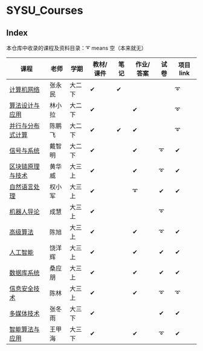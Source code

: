 # SYSU_Courses

## Index

本仓库中收录的课程及资料目录：➰ means 空（本来就无）

| 课程                                                         | 老师   | 学期   | 教材/课件 | 笔记 | 作业/答案 | 试卷 | 项目link |
| ------------------------------------------------------------ | ------ | ------ | --------- | ---- | --------- | ---- | -------- |
| [计算机网络](https://github.com/SleepingMonster/SYSU_Courses/tree/main/%E8%AE%A1%E7%AE%97%E6%9C%BA%E7%BD%91%E7%BB%9C) | 张永民 | 大二下 | ✔         | ✔    |           |      | ➰        |
| [算法设计与应用](https://github.com/SleepingMonster/SYSU_Courses/tree/main/%E7%AE%97%E6%B3%95%E8%AE%BE%E8%AE%A1%E4%B8%8E%E5%BA%94%E7%94%A8) | 林小拉 | 大二下 | ✔         |      | ✔         |      | ➰        |
| [并行与分布式计算](https://github.com/SleepingMonster/SYSU_Courses/tree/main/%E5%B9%B6%E8%A1%8C%E4%B8%8E%E5%88%86%E5%B8%83%E5%BC%8F%E8%AE%A1%E7%AE%97) | 陈鹏飞 | 大二下 | ✔         | ✔    | ✔         |      | ➰        |
| [信号与系统](https://github.com/SleepingMonster/SYSU_Courses/tree/main/%E4%BF%A1%E5%8F%B7%E4%B8%8E%E7%B3%BB%E7%BB%9F) | 戴智明 | 大二下 | ✔         |      | ✔         | ➰    | ✔        |
| [区块链原理与技术](https://github.com/SleepingMonster/SYSU_Courses/tree/main/%E5%8C%BA%E5%9D%97%E9%93%BE) | 黄华威 | 大三上 | ✔         |      | ✔         | ➰    | ✔        |
| [自然语言处理](https://github.com/SleepingMonster/SYSU_Courses/tree/main/%E8%87%AA%E7%84%B6%E8%AF%AD%E8%A8%80%E5%A4%84%E7%90%86) | 权小军 | 大三上 | ✔         |      | ➰         | ✔    | ✔        |
| [机器人导论](https://github.com/SleepingMonster/SYSU_Courses/tree/main/%E6%9C%BA%E5%99%A8%E4%BA%BA%E5%AF%BC%E8%AE%BA) | 成慧   | 大三上 | ✔         |      |           | ➰    |          |
| [高级算法](https://github.com/SleepingMonster/SYSU_Courses/tree/main/%E9%AB%98%E7%BA%A7%E7%AE%97%E6%B3%95) | 陈旭   | 大三上 | ✔         |      | ✔         | ➰    | ✔        |
| [人工智能](https://github.com/SleepingMonster/SYSU_Courses/tree/main/%E4%BA%BA%E5%B7%A5%E6%99%BA%E8%83%BD) | 饶洋辉 | 大三上 | ✔         |      | ✔         | ✔    | ✔        |
| [数据库系统](https://github.com/SleepingMonster/SYSU_Courses/tree/main/%E6%95%B0%E6%8D%AE%E5%BA%93%E7%B3%BB%E7%BB%9F) | 桑应朋 | 大三上 | ✔         |      | ✔         | ✔    | ✔        |
| [信息安全技术](https://github.com/SleepingMonster/SYSU_Courses/tree/main/%E4%BF%A1%E6%81%AF%E5%AE%89%E5%85%A8%E6%8A%80%E6%9C%AF) | 陈林   | 大三上 | ✔         |      | ✔         | ➰    | ➰        |
| [多媒体技术](https://github.com/SleepingMonster/SYSU_Courses/tree/main/%E5%A4%9A%E5%AA%92%E4%BD%93%E6%8A%80%E6%9C%AF) | 张冬雨 | 大三下 | ✔         |      |           | ✔    | ✔        |
| [智能算法与应用](https://github.com/SleepingMonster/SYSU_Courses/tree/main/%E6%99%BA%E8%83%BD%E7%AE%97%E6%B3%95%E4%B8%8E%E5%BA%94%E7%94%A8) | 王甲海 | 大三下 | ✔         |      | ✔         | ➰    | ✔        |

